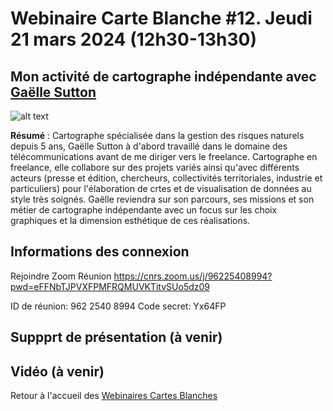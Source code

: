 # Webinaire Carte Blanche #12. Jeudi 21 mars 2024 (12h30-13h30)

## Mon activité de cartographe indépendante avec [Gaëlle Sutton](https://gsutton.fr/)

![alt text](./Prez_1.png)

**Résumé** : Cartographe spécialisée dans la gestion des risques naturels depuis 5 ans, Gaëlle Sutton à d'abord travaillé dans le domaine des télécommunications avant de me diriger vers le freelance. 
Cartographe en freelance, elle collabore sur des projets variés ainsi qu'avec différents acteurs (presse et édition, chercheurs, collectivités territoriales, industrie et particuliers) pour l'élaboration de crtes et de visualisation de données au style très soignés.
Gaëlle reviendra sur son parcours, ses missions et son métier de cartographe indépendante avec un focus sur les choix graphiques et la dimension esthétique de ces réalisations.

## Informations des connexion
Rejoindre Zoom Réunion
https://cnrs.zoom.us/j/96225408994?pwd=eFFNbTJPVXFPMFRQMUVKTitvSUo5dz09

ID de réunion: 962 2540 8994
Code secret: Yx64FP

## Suppprt de présentation (à venir)

## Vidéo (à venir)

Retour à l'accueil des [Webinaires Cartes Blanches](https://github.com/magisAR9/webinaires)
